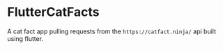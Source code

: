 # FlutterCatFacts

A cat fact app pulling requests from the `https://catfact.ninja/` api built using flutter.
